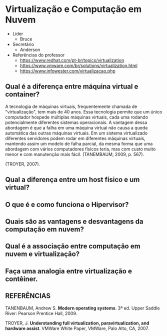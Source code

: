 
# Virtualização e Computação em Nuvem

 - Líder
	 - Bruce
 - Secretário
	 - Anderson
 - Referências do professor
	 - https://www.redhat.com/pt-br/topics/virtualization
	 - https://www.vmware.com/br/solutions/virtualization.html
	 - https://www.infowester.com/virtualizacao.php

## Qual é a diferença entre máquina virtual e container?

A tecnologia de máquinas virtuais, frequentemente chamada de "virtualização", tem mais de 40 anos. Essa tecnologia permite que um único computador hospede múltiplas máquinas virtuais, cada uma rodando potencialmente diferentes sistemas operacionais. A vantagem dessa abordagem é que a falha em uma máquina virtual não causa a queda automática das outras máquinas virtuais. Em um sistema virtualizado diferentes servidores podem rodar em diferentes máquinas virtuais, mantendo assim um modelo de falha parcial, da mesma forma que uma abordagem com vários computadores físicos teria, mas com custo muito menor e com manutenção mais fácil. (TANEMBAUM, 2009, p. 567).

(TROYER, 2007).

## Qual a diferença entre um host físico e um virtual?

## O que é e como funciona o Hipervisor?

## Quais são as vantagens e desvantagens da computação em nuvem?

## Qual é a associação entre computação em nuvem e virtualização?

## Faça uma analogia entre virtualização e contêiner.

## REFERÊNCIAS

TANENBAUM, Andrew S. **Modern operating systems**. 3ª ed. Upper Saddle River: Pearson Prentice Hall, 2009.

TROYER, J. **Understanding full virtualization, paravirtualization, and hardware assist**. VMWare White Paper, VMWare, Palo Alto, CA, 2007.